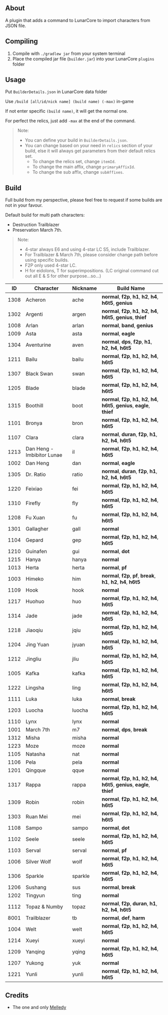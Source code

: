 ## About

A plugin that adds a command to LunarCore to import characters from JSON file.

## Compiling

1. Compile with `./gradlew jar` from your system terminal
2. Place the compiled jar file (`builder.jar`) into your LunarCore `plugins` folder

## Usage

Put `BuilderDetails.json` in LunarCore data folder

Use `/build [all/id/nick name] (build name) (-max)` in-game

If not enter specific `(build name)`, it will get the normal one.

For perfect the relics, just add `-max` at the end of the command.

> Note:
> * You can define your build in `BuilderDetails.json`.
> * You can change based on your need in `relics` section of your build, else it will always get parameters from their default relics set.
>   * To change the relics set, change `itemId`.
>   * To change the main affix, change `primaryAffixId`.
>   * To change the sub affix, change `subAffixes`.

## Build

Full build from my perspective, please feel free to request if some builds are not in your favour.

Default build for multi path characters:
 * Destruction Trailblazer
 * Preservation March 7th.

> Note:
> * 4-star always E6 and using 4-star LC S5, include Trailblazer.
> * For Trailblazer & March 7th, please consider change path before using specific builds.
> * F2P only used 4-star LC.
> * H for eidolons, T for superimpositions. (LC original command cut out all E & S for other purpose...so...)


| ID   | Character     | Nickname | Build Name |
|------|---------------|----------|------------|
| 1308 | Acheron | ache | **normal**, **f2p**, **h1**, **h2**, **h4**, **h6t5**, **genius** |
| 1302 | Argenti | argen | **normal**, **f2p**, **h1**, **h2**, **h4**, **h6t5**, **genius**, **thief** |
| 1008 | Arlan | arlan | **normal**, **band**, **genius** |
| 1009 | Asta | asta | **normal**, **eagle** |
| 1304 | Aventurine | aven | **normal**, **dps**, **f2p**, **h1**, **h2**, **h4**, **h6t5** |
| 1211 | Bailu | bailu | **normal**, **f2p**, **h1**, **h2**, **h4**, **h6t5** |
| 1307 | Black Swan | swan | **normal**, **f2p**, **h1**, **h2**, **h4**, **h6t5** |
| 1205 | Blade | blade | **normal**, **f2p**, **h1**, **h2**, **h4**, **h6t5** |
| 1315 | Boothill | boot | **normal**, **f2p**, **h1**, **h2**, **h4**, **h6t5**, **genius**, **eagle**, **thief** |
| 1101 | Bronya | bron | **normal**, **f2p**, **h1**, **h2**, **h4**, **h6t5** |
| 1107 | Clara | clara | **normal**, **duran**, **f2p**, **h1**, **h2**, **h4**, **h6t5** |
| 1213 | Dan Heng - Imbibitor Lunae | il | **normal**, **f2p**, **h1**, **h2**, **h4**, **h6t5** |
| 1002 | Dan Heng | dan | **normal**, **eagle** |
| 1305 | Dr. Ratio | ratio | **normal**, **duran**, **f2p**, **h1**, **h2**, **h4**, **h6t5** |
| 1220 | Feixiao | fei | **normal**, **f2p**, **h1**, **h2**, **h4**, **h6t5** |
| 1310 | Firefly | fly | **normal**, **f2p**, **h1**, **h2**, **h4**, **h6t5** |
| 1208 | Fu Xuan | fu | **normal**, **f2p**, **h1**, **h2**, **h4**, **h6t5** |
| 1301 | Gallagher | gall | **normal** |
| 1104 | Gepard | gep | **normal**, **f2p**, **h1**, **h2**, **h4**, **h6t5** |
| 1210 | Guinafen | gui | **normal**, **dot** |
| 1215 | Hanya | hanya | **normal** |
| 1013 | Herta | herta | **normal**, **pf** |
| 1003 | Himeko | him | **normal**, **f2p**, **pf**, **break**, **h1**, **h2**, **h4**, **h6t5** |
| 1109 | Hook | hook | **normal** |
| 1217 | Huohuo | huo | **normal**, **f2p**, **h1**, **h2**, **h4**, **h6t5** |
| 1314 | Jade | jade | **normal**, **f2p**, **h1**, **h2**, **h4**, **h6t5** |
| 1218 | Jiaoqiu | jqiu | **normal**, **f2p**, **h1**, **h2**, **h4**, **h6t5** |
| 1204 | Jing Yuan | jyuan | **normal**, **f2p**, **h1**, **h2**, **h4**, **h6t5** |
| 1212 | Jingliu | jliu | **normal**, **f2p**, **h1**, **h2**, **h4**, **h6t5** |
| 1005 | Kafka | kafka | **normal**, **f2p**, **h1**, **h2**, **h4**, **h6t5** |
| 1222 | Lingsha | ling | **normal**, **f2p**, **h1**, **h2**, **h4**, **h6t5** |
| 1111 | Luka | luka | **normal**, **break** |
| 1203 | Luocha | luocha | **normal**, **f2p**, **h1**, **h2**, **h4**, **h6t5** |
| 1110 | Lynx | lynx | **normal** |
| 1001 | March 7th | m7 | **normal**, **dps**, **break** |
| 1312 | Misha | misha | **normal** |
| 1223 | Moze | moze | **normal** |
| 1105 | Natasha | nat | **normal** |
| 1106 | Pela | pela | **normal** |
| 1201 | Qingque | qque | **normal** |
| 1317 | Rappa | rappa | **normal**, **f2p**, **h1**, **h2**, **h4**, **h6t5**, **genius**, **eagle**, **thief** |
| 1309 | Robin | robin | **normal**, **f2p**, **h1**, **h2**, **h4**, **h6t5** |
| 1303 | Ruan Mei | mei | **normal**, **f2p**, **h1**, **h2**, **h4**, **h6t5** |
| 1108 | Sampo | sampo | **normal**, **dot** |
| 1102 | Seele | seele | **normal**, **f2p**, **h1**, **h2**, **h4**, **h6t5** |
| 1103 | Serval | serval | **normal**, **pf** |
| 1006 | Silver Wolf | wolf | **normal**, **f2p**, **h1**, **h2**, **h4**, **h6t5** |
| 1306 | Sparkle | sparkle | **normal**, **f2p**, **h1**, **h2**, **h4**, **h6t5** |
| 1206 | Sushang | sus | **normal**, **break** |
| 1202 | Tingyun | ting | **normal** |
| 1112 | Topaz & Numby | topaz | **normal**, **f2p**, **duran**, **h1**, **h2**, **h4**, **h6t5** |
| 8001 | Trailblazer | tb | **normal**, **def**, **harm** |
| 1004 | Welt | welt | **normal**, **f2p**, **h1**, **h2**, **h4**, **h6t5** |
| 1214 | Xueyi | xueyi | **normal** |
| 1209 | Yanqing | yqing | **normal**, **f2p**, **h1**, **h2**, **h4**, **h6t5** |
| 1207 | Yukong | yuk | **normal** |
| 1221 | Yunli | yunli | **normal**, **f2p**, **h1**, **h2**, **h4**, **h6t5** |


## Credits

- The one and only [Melledy](https://github.com/Melledy)
